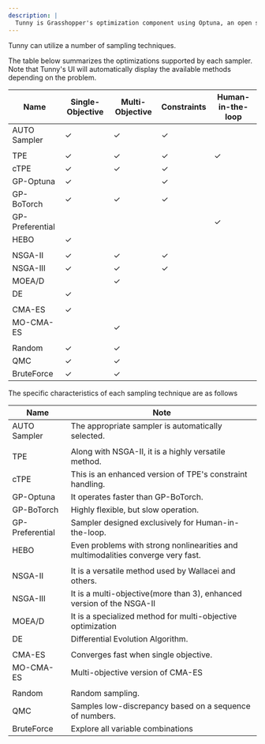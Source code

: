 ```yaml
---
description: |
  Tunny is Grasshopper's optimization component using Optuna, an open source hyperparameter auto-optimization framework.
---
```


Tunny can utilize a number of sampling techniques.

The table below summarizes the optimizations supported by each sampler. Note
that Tunny's UI will automatically display the available methods depending on
the problem.

| Name            | Single-Objective | Multi-Objective | Constraints | Human-in-the-loop |
| --------------- | ---------------- | --------------- | ----------- | ----------------- |
| AUTO Sampler    | ✓                | ✓               | ✓           |                   |
|                 |                  |                 |             |                   |
| TPE             | ✓                | ✓               | ✓           | ✓                 |
| cTPE            | ✓                | ✓               | ✓           |                   |
| GP-Optuna       | ✓                |                 | ✓           |                   |
| GP-BoTorch      | ✓                | ✓               | ✓           |                   |
| GP-Preferential |                  |                 |             | ✓                 |
| HEBO            | ✓                |                 |             |                   |
|                 |                  |                 |             |                   |
| NSGA-II         | ✓                | ✓               | ✓           |                   |
| NSGA-III        | ✓                | ✓               | ✓           |                   |
| MOEA/D          |                  | ✓               |             |                   |
| DE              | ✓                |                 |             |                   |
|                 |                  |                 |             |                   |
| CMA-ES          | ✓                |                 |             |                   |
| MO-CMA-ES       |                  | ✓               |             |                   |
|                 |                  |                 |             |                   |
| Random          | ✓                | ✓               |             |                   |
| QMC             | ✓                | ✓               |             |                   |
| BruteForce      | ✓                | ✓               |             |                   |

The specific characteristics of each sampling technique are as follows

| Name            | Note                                                                             |
| --------------- | -------------------------------------------------------------------------------- |
| AUTO Sampler    | The appropriate sampler is automatically selected.                               |
|                 |                                                                                  |
| TPE             | Along with NSGA-II, it is a highly versatile method.                             |
| cTPE            | This is an enhanced version of TPE's constraint handling.                        |
| GP-Optuna       | It operates faster than GP-BoTorch.                                              |
| GP-BoTorch      | Highly flexible, but slow operation.                                             |
| GP-Preferential | Sampler designed exclusively for Human-in-the-loop.                              |
| HEBO            | Even problems with strong nonlinearities and multimodalities converge very fast. |
|                 |                                                                                  |
| NSGA-II         | It is a versatile method used by Wallacei and others.                            |
| NSGA-III        | It is a multi-objective(more than 3), enhanced version of the NSGA-II            |
| MOEA/D          | It is a specialized method for multi-objective optimization                      |
| DE              | Differential Evolution Algorithm.                                                |
|                 |                                                                                  |
| CMA-ES          | Converges fast when single objective.                                            |
| MO-CMA-ES       | Multi-objective version of CMA-ES                                                |
|                 |                                                                                  |
| Random          | Random sampling.                                                                 |
| QMC             | Samples low-discrepancy based on a sequence of numbers.                          |
| BruteForce      | Explore all variable combinations                                                |
